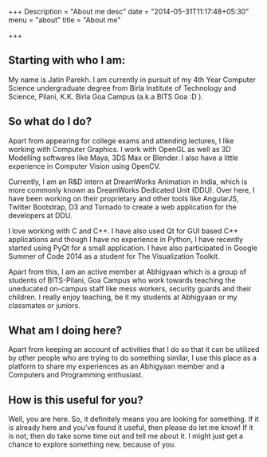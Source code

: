 +++
Description = "About me desc"
date = "2014-05-31T11:17:48+05:30"
menu = "about"
title = "About me"

+++

## Starting with who I am:

My name is Jatin Parekh. I am currently in pursuit of my 4th Year Computer Science undergraduate degree from Birla Institute of Technology and Science, Pilani, K.K. Birla Goa Campus (a.k.a BITS Goa :D ).

## So what do I do?

Apart from appearing for college exams and attending lectures, I like working with Computer Graphics. I work with OpenGL as well as 3D Modelling softwares like Maya, 3DS Max or Blender. I also have a little experience in Computer Vision using OpenCV.

Currently, I am an R&D intern at DreamWorks Animation in India, which is more commonly known as DreamWorks Dedicated Unit (DDU). Over here, I have been working on their proprietary and other tools like AngularJS, Twitter Bootstrap, D3 and Tornado to create a web application for the developers at DDU.

I love working with C and C++. I have also used Qt for GUI based C++ applications and though I have no experience in Python, I have recently started using PyQt for a small application. I have also participated in Google Summer of Code 2014 as a student for The Visualization Toolkit.

Apart from this, I am an active member at Abhigyaan which is a group of students of BITS-Pilani, Goa Campus who work towards teaching the uneducated on-campus staff like mess workers, security guards and their children. I really enjoy teaching, be it my students at Abhigyaan or my classmates or juniors.

## What am I doing here?

Apart from keeping an account of activities that I do so that it can be utilized by other people who are trying to do something similar, I use this place as a platform to share my experiences as an Abhigyaan member and a Computers and Programming enthusiast.

## How is this useful for you?

Well, you are here. So, it definitely means you are looking for something. If it is already here and you’ve found it useful, then please do let me know! If it is not, then do take some time out and tell me about it. I might just get a chance to explore something new, because of you.

